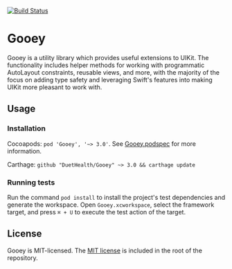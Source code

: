 [![Build Status](https://travis-ci.org/DuetHealth/Gooey.svg?branch=master)](https://travis-ci.org/DuetHealth/Gooey)

# Gooey

Gooey is a utility library which provides useful extensions to UIKit. The functionality includes helper methods for working with programmatic AutoLayout constraints, reusable views, and more, with the majority of the focus on adding type safety and leveraging Swift's features into making UIKit more pleasant to work with.

## Usage

### Installation

Cocoapods: `pod 'Gooey', '~> 3.0'`. See [Gooey.podspec](Gooey.podspec) for more information.

Carthage: `github "DuetHealth/Gooey" ~> 3.0 && carthage update`

### Running tests

Run the command `pod install` to install the project's test dependencies and generate the workspace. Open `Gooey.xcworkspace`, select the framework target, and press `⌘ + U` to execute the test action of the target.

## License

Gooey is MIT-licensed. The [MIT license](LICENSE) is included in the root of the repository.
